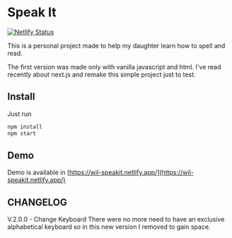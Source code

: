 # Speak It

[![Netlify Status](https://api.netlify.com/api/v1/badges/6722249d-ca05-459c-abb8-ecbb8c81cdd6/deploy-status)](https://app.netlify.com/sites/wil-speakit/deploys)

This is a personal project made to help my daughter learn how to spell and read.

The first version was made only with vanilla javascript and html. I've read recently about next.js and remake this simple project just to test.

## Install

Just run

```javascript
npm install
npm start
```

## Demo

Demo is available in [https://wil-speakit.netlify.app/](https://wil-speakit.netlify.app/)

## CHANGELOG

V.2.0.0 - Change Keyboard
There were no more need to have an exclusive alphabetical keyboard so in this new version I removed to gain space.
